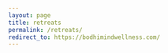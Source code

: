 ```yaml
---
layout: page
title: retreats
permalink: /retreats/
redirect_to: https://bodhimindwellness.com/
---
```

